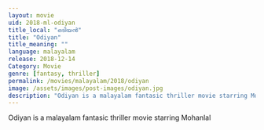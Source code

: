 ```yaml
---
layout: movie
uid: 2018-ml-odiyan
title_local: "ഒടിയന്‍"
title: "Odiyan"
title_meaning: ""
language: malayalam
release: 2018-12-14
Category: Movie
genre: [fantasy, thriller]
permalink: /movies/malayalam/2018/odiyan
image: /assets/images/post-images/odiyan.jpg
description: "Odiyan is a malayalam fantasic thriller movie starring Mohanlal"
---
```


Odiyan is a malayalam fantasic thriller movie starring Mohanlal
